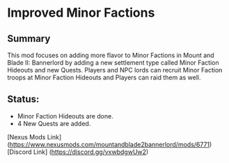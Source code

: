 # Improved Minor Factions


## Summary
This mod focuses on adding more flavor to Minor Factions in Mount and Blade II: Bannerlord by adding a new settlement type called Minor Faction Hideouts and new Quests. Players and NPC lords can recruit Minor Faction troops at Minor Faction Hideouts and Players can raid them as well.

## Status:
- Minor Faction Hideouts are done.
- 4 New Quests are added.

[Nexus Mods Link] (https://www.nexusmods.com/mountandblade2bannerlord/mods/6771)
[Discord Link] (https://discord.gg/vxwbdgwUw2)
